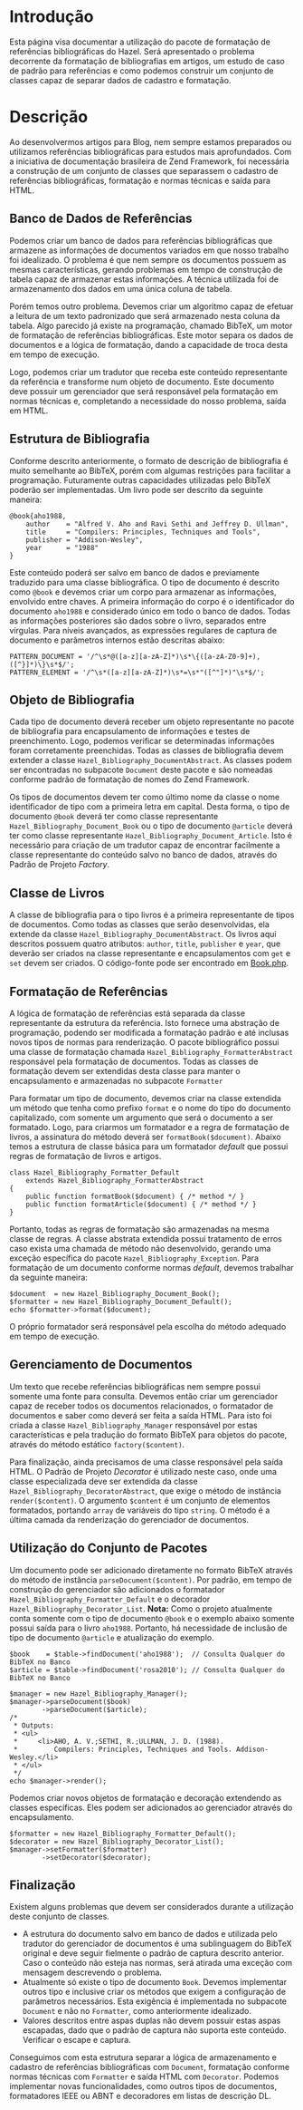 # Introdução #

Esta página visa documentar a utilização do pacote de formatação de referẽncias bibliográficas do Hazel. Será apresentado o problema decorrente da formatação de bibliografias em artigos, um estudo de caso de padrão para referências e como podemos construir um conjunto de classes capaz de separar dados de cadastro e formatação.

# Descrição #

Ao desenvolvermos artigos para Blog, nem sempre estamos preparados ou utilizamos referências bibliográficas para estudos mais aprofundados. Com a iniciativa de documentação brasileira de Zend Framework, foi necessária a construção de um conjunto de classes que separassem o cadastro de referências bibliográficas, formatação e normas técnicas e saída para HTML.

## Banco de Dados de Referências ##

Podemos criar um banco de dados para referências bibliográficas que armazene as informações de documentos variados em que nosso trabalho foi idealizado. O problema é que nem sempre os documentos possuem as mesmas características, gerando problemas em tempo de construção de tabela capaz de armazenar estas informações. A técnica utilizada foi de armazenamento dos dados em uma única coluna de tabela.

Porém temos outro problema. Devemos criar um algoritmo capaz de efetuar a leitura de um texto padronizado que será armazenado nesta coluna da tabela. Algo parecido já existe na programação, chamado BibTeX, um motor de formatação de referências bibliográficas. Este motor separa os dados de documentos e a lógica de formatação, dando a capacidade de troca desta em tempo de execução.

Logo, podemos criar um tradutor que receba este conteúdo representante da referência e transforme num objeto de documento. Este documento deve possuir um gerenciador que será responsável pela formatação em normas técnicas e, completando a necessidade do nosso problema, saída em HTML.

## Estrutura de Bibliografia ##

Conforme descrito anteriormente, o formato de descrição de bibliografia é muito semelhante ao BibTeX, porém com algumas restrições para facilitar a programação. Futuramente outras capacidades utilizadas pelo BibTeX poderão ser implementadas. Um livro pode ser descrito da seguinte maneira:

```
@book{aho1988,
    author    = "Alfred V. Aho and Ravi Sethi and Jeffrey D. Ullman",
    title     = "Compilers: Principles, Techniques and Tools",
    publisher = "Addison-Wesley",
    year      = "1988"
}
```

Este conteúdo poderá ser salvo em banco de dados e previamente traduzido para uma classe bibliográfica. O tipo de documento é descrito como `@book` e devemos criar um corpo para armazenar as informações, envolvido entre chaves. A primeira informação do corpo é o identificador do documento `aho1988` e considerado único em todo o banco de dados. Todas as informações posteriores são dados sobre o livro, separados entre vírgulas. Para níveis avançados, as expressões regulares de captura de documento e parâmetros internos estão descritas abaixo:

```
PATTERN_DOCUMENT = '/^\s*@([a-z][a-zA-Z]*)\s*\{([a-zA-Z0-9]+),([^}]*)\}\s*$/';
PATTERN_ELEMENT = '/^\s*([a-z][a-zA-Z]*)\s*=\s*"([^"]*)"\s*$/';
```

## Objeto de Bibliografia ##

Cada tipo de documento deverá receber um objeto representante no pacote de bibliografia para encapsulamento de informações e testes de preenchimento. Logo, podemos verificar se determinadas informações foram corretamente preenchidas. Todas as classes de bibliografia devem extender a classe `Hazel_Bibliography_DocumentAbstract`. As classes podem ser encontradas no subpacote `Document` deste pacote e são nomeadas conforme padrão de formatação de nomes do Zend Framework.

Os tipos de documentos devem ter como último nome da classe o nome identificador de tipo com a primeira letra em capital. Desta forma, o tipo de documento `@book` deverá ter como classe representante `Hazel_Bibliography_Document_Book` ou o tipo de documento `@article` deverá ter como classe representante `Hazel_Bibliography_Document_Article`. Isto é necessário para criação de um tradutor capaz de encontrar facilmente a classe representante do conteúdo salvo no banco de dados, através do Padrão de Projeto _Factory_.

## Classe de Livros ##

A classe de bibliografia para o tipo livros é a primeira representante de tipos de documentos. Como todas as classes que serão desenvolvidas, ela extende da classe `Hazel_Bibliography_DocumentAbstract`. Os livros aqui descritos possuem quatro atributos: `author`, `title`, `publisher` e `year`, que deverão ser criados na classe representante e encapsulamentos com `get` e `set` devem ser criados. O código-fonte pode ser encontrado em [Book.php](http://code.google.com/p/wanderson/source/browse/trunk/Hazel/Bibliography/Document/Book.php).

## Formatação de Referências ##

A lógica de formatação de referências está separada da classe representante da estrutura da referência. Isto fornece uma abstração de programação, podendo ser modificada a formatação padrão e até inclusas novos tipos de normas para renderização. O pacote bibliográfico possui uma classe de formatação chamada `Hazel_Bibliography_FormatterAbstract` responsável pela formatação de documentos. Todas as classes de formatação devem ser extendidas desta classe para manter o encapsulamento e armazenadas no subpacote `Formatter`

Para formatar um tipo de documento, devemos criar na classe extendida um método que tenha como prefixo `format` e o nome do tipo do documento capitalizado, com somente um argumento que será o documento a ser formatado. Logo, para criarmos um formatador e a regra de formatação de livros, a assinatura do método deverá ser `formatBook($document)`. Abaixo temos a estrutura de classe básica para um formatador _default_ que possui regras de formatação de livros e artigos.

```
class Hazel_Bibliography_Formatter_Default
    extends Hazel_Bibliography_FormatterAbstract
{
    public function formatBook($document) { /* method */ }
    public function formatArticle($document) { /* method */ }
}
```

Portanto, todas as regras de formatação são armazenadas na mesma classe de regras. A classe abstrata extendida possui tratamento de erros caso exista uma chamada de método não  desenvolvido, gerando uma exceção específica do pacote `Hazel_Bibliography_Exception`. Para formatação de um documento conforme normas _default_, devemos trabalhar da seguinte maneira:

```
$document  = new Hazel_Bibliography_Document_Book();
$formatter = new Hazel_Bibliography_Document_Default();
echo $formatter->format($document);
```

O próprio formatador será responsável pela escolha do método adequado em tempo de execução.

## Gerenciamento de Documentos ##

Um texto que recebe referências bibliográficas nem sempre possui somente uma fonte para consulta. Devemos então criar um gerenciador capaz de receber todos os documentos relacionados, o formatador de documentos e saber como deverá ser feita a saída HTML. Para isto foi criada a classe `Hazel_Bibliography_Manager` responsável por estas características e pela tradução do formato BibTeX para objetos do pacote, através do método estático `factory($content)`.

Para finalização, ainda precisamos de uma classe responsável pela saída HTML. O Padrão de Projeto _Decorator_ é utilizado neste caso, onde uma classe especializada deve ser extendida da classe `Hazel_Bibliography_DecoratorAbstract`, que exige o método de instância `render($content)`. O argumento `$content` é um conjunto de elementos formatados, portando `array` de variáveis do tipo `string`. O método é a última camada da renderização do gerenciador de documentos.

## Utilização do Conjunto de Pacotes ##

Um documento pode ser adicionado diretamente no formato BibTeX através do método de instância `parseDocument($content)`. Por padrão, em tempo de construção do gerenciador são adicionados o formatador `Hazel_Bibliography_Formatter_Default` e o decorador `Hazel_Bibliography_Decorator_List`. **Nota:** Como o projeto atualmente conta somente com o tipo de documento `@book` e o exemplo abaixo somente possui saída para o livro `aho1988`. Portanto, há necessidade de inclusão de tipo de documento `@article` e atualização do exemplo.

```
$book    = $table->findDocument('aho1988');  // Consulta Qualquer do BibTeX no Banco
$article = $table->findDocument('rosa2010'); // Consulta Qualquer do BibTeX no Banco

$manager = new Hazel_Bibliography_Manager();
$manager->parseDocument($book)
        ->parseDocument($article);
/*
 * Outputs:
 * <ul>
 *     <li>AHO, A. V.;SETHI, R.;ULLMAN, J. D. (1988).
 *         Compilers: Principles, Techniques and Tools. Addison-Wesley.</li>
 * </ul>
 */
echo $manager->render();
```

Podemos criar novos objetos de formatação e decoração extendendo as classes específicas. Eles podem ser adicionados ao gerenciador através do encapsulamento.

```
$formatter = new Hazel_Bibliography_Formatter_Default();
$decorator = new Hazel_Bibliography_Decorator_List();
$manager->setFormatter($formatter)
        ->setDecorator($decorator);
```

## Finalização ##

Existem alguns problemas que devem ser considerados durante a utilização deste conjunto de classes.

  * A estrutura do documento salvo em banco de dados e utilizada pelo tradutor do gerenciador de documentos é uma sublinguagem do BibTeX original e deve seguir fielmente o padrão de captura descrito anterior. Caso o conteúdo não esteja nas normas, será atirada uma exceção com mensagem descrevendo o problema.
  * Atualmente só existe o tipo de documento `Book`. Devemos implementar outros tipo e inclusive criar os métodos que exigem a configuração de parâmetros necessários. Esta exigência é implementada no subpacote `Document` e não no `Formatter`, como anteriormente idealizado.
  * Valores descritos entre aspas duplas não devem possuir estas aspas escapadas, dado que o padrão de captura não suporta este conteúdo. Verificar o escape e captura.

Conseguimos com esta estrutura separar a lógica de armazenamento e cadastro de referências bibliográficas com `Document`, formatação conforme normas técnicas com `Formatter` e saída HTML com `Decorator`. Podemos implementar novas funcionalidades, como outros tipos de documentos, formatadores IEEE ou ABNT e decoradores em listas de descrição DL.